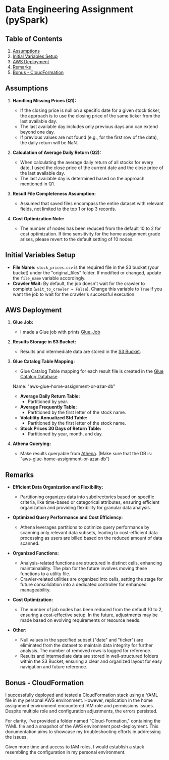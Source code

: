 # Data Engineering Assignment (pySpark)

## Table of Contents
1. [Assumptions](#assumptions)
2. [Initial Variables Setup](#initial-variables-setup)
3. [AWS Deployment](#aws-deployment)
4. [Remarks](#remarks)
5. [Bonus - CloudFormation](#bonus---cloudformation)

## Assumptions
1. **Handling Missing Prices (Q1):**
   - If the closing price is null on a specific date for a given stock ticker, the approach is to use the closing price of the same ticker from the last available day.
   - The last available day includes only previous days and can extend beyond one day.
   - If previous values are not found (e.g., for the first row of the data), the daily return will be NaN.

2. **Calculation of Average Daily Return (Q2):**
   - When calculating the average daily return of all stocks for every date, I used the close price of the current date and the close price of the last available day.
   - The last available day is determined based on the approach mentioned in Q1.

3. **Result File Completeness Assumption:**
   - Assumed that saved files encompass the entire dataset with relevant fields, not limited to the top 1 or top 3 records.

4. **Cost Optimization Note:**
   - The number of nodes has been reduced from the default 10 to 2 for cost optimization. If time sensitivity for the home assignment grade arises, please revert to the default setting of 10 nodes.

## Initial Variables Setup
- **File Name:** `stock_prices.csv` is the required file in the S3 bucket (your bucket) under the "original_files" folder. If modified or changed, update the `file_name` variable accordingly.
- **Crawler Wait:** By default, the job doesn't wait for the crawler to complete (`wait_to_crawler = False`). Change this variable to `True` if you want the job to wait for the crawler's successful execution.

## AWS Deployment
1. **Glue Job:**
   - I made a Glue job with prints [Glue_Job](https://us-east-1.console.aws.amazon.com/gluestudio/home?region=us-east-1#/editor/job/aws-glue-home-assignment-or-azar/script)

2. **Results Storage in S3 Bucket:**
   - Results and intermediate data are stored in the [S3 Bucket](https://s3.console.aws.amazon.com/s3/buckets/aws-glue-home-assignment-or-azar?region=us-east-1&bucketType=general&tab=objects).

3. **Glue Catalog Table Mapping:**
   - Glue Catalog Table mapping for each result file is created in the [Glue Catalog Database](https://us-east-1.console.aws.amazon.com/glue/home?region=us-east-1#/v2/data-catalog/databases/view/aws-glue-home-assignment-or-azar-db?catalogId=249751718460). 
      
   Name: "aws-glue-home-assignment-or-azar-db"
      - **Average Daily Return Table:**
         - Partitioned by year.
      - **Average Frequently Table:**
         - Partitioned by the first letter of the stock name.
      - **Volatility Annualized Std Table:**
         - Partitioned by the first letter of the stock name.
      - **Stock Prices 30 Days of Return Table:**
         - Partitioned by year, month, and day.

4. **Athena Querying:**
   - Make results queryable from [Athena](https://us-east-1.console.aws.amazon.com/athena/home?region=us-east-1#/query-editor). (Make sure that the DB is: "aws-glue-home-assignment-or-azar-db")

## Remarks
- **Efficient Data Organization and Flexibility:** 
   - Partitioning organizes data into subdirectories based on specific criteria, like time-based or categorical attributes, ensuring efficient organization and providing flexibility for granular data analysis.

- **Optimized Query Performance and Cost Efficiency:** 
   - Athena leverages partitions to optimize query performance by scanning only relevant data subsets, leading to cost-efficient data processing as users are billed based on the reduced amount of data scanned.

- **Organized Functions:**
   - Analysis-related functions are structured in distinct cells, enhancing maintainability. The plan for the future involves moving these functions to a utility file.
   - Crawler-related utilities are organized into cells, setting the stage for future consolidation into a dedicated controller for enhanced manageability.

- **Cost Optimization:**
   - The number of job nodes has been reduced from the default 10 to 2, ensuring a cost-effective setup. In the future, adjustments may be made based on evolving requirements or resource needs.

- **Other:**
   - Null values in the specified subset ("date" and "ticker") are eliminated from the dataset to maintain data integrity for further analysis. The number of removed rows is logged for reference.
   - Results and intermediate data are stored in well-structured folders within the S3 Bucket, ensuring a clear and organized layout for easy navigation and future reference.

## Bonus - CloudFormation

I successfully deployed and tested a CloudFormation stack using a YAML file in my personal AWS environment. However, replication in the home assignment environment encountered IAM role and permissions issues. Despite multiple role and configuration adjustments, the errors persisted.

For clarity, I've provided a folder named "Cloud-Formation," containing the YAML file and a snapshot of the AWS environment post-deployment. This documentation aims to showcase my troubleshooting efforts in addressing the issues.

Given more time and access to IAM roles,  I would establish a stack resembling the configuration in my personal environment.
